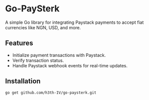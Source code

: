 # Go-PaySterk

A simple Go library for integrating Paystack payments to accept fiat currencies like NGN, USD, and more.

## Features

- Initialize payment transactions with Paystack.
- Verify transaction status.
- Handle Paystack webhook events for real-time updates.

## Installation

```bash
go get github.com/h3th-IV/go-paysterk.git
